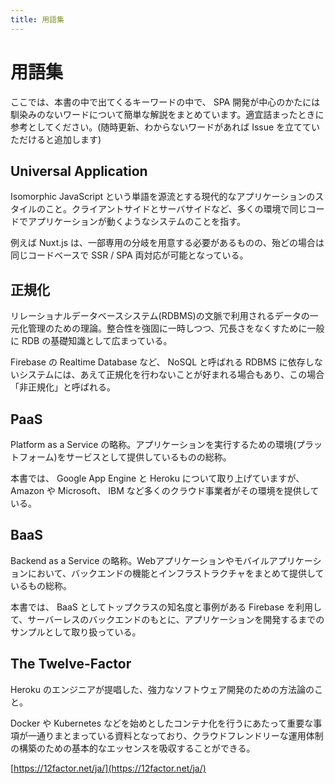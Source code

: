 ```yaml
---
title: 用語集
---
```


# 用語集

ここでは、本書の中で出てくるキーワードの中で、 SPA 開発が中心のかたには馴染みのないワードについて簡単な解説をまとめています。適宜詰まったときに参考としてください。(随時更新、わからないワードがあれば Issue を立てていただけると追加します)

## Universal Application

Isomorphic JavaScript という単語を源流とする現代的なアプリケーションのスタイルのこと。クライアントサイドとサーバサイドなど、多くの環境で同じコードでアプリケーションが動くようなシステムのことを指す。

例えば Nuxt.js は、一部専用の分岐を用意する必要があるものの、殆どの場合は同じコードベースで SSR / SPA 両対応が可能となっている。

## 正規化

リレーショナルデータベースシステム(RDBMS)の文脈で利用されるデータの一元化管理のための理論。整合性を強固に一時しつつ、冗長さをなくすために一般に RDB の基礎知識として広まっている。

Firebase の Realtime Database など、 NoSQL と呼ばれる RDBMS に依存しないシステムには、あえて正規化を行わないことが好まれる場合もあり、この場合「非正規化」と呼ばれる。

## PaaS

Platform as a Service の略称。アプリケーションを実行するための環境(プラットフォーム)をサービスとして提供しているものの総称。

本書では、 Google App Engine と Heroku について取り上げていますが、 Amazon や Microsoft、 IBM など多くのクラウド事業者がその環境を提供している。

## BaaS

Backend as a Service の略称。Webアプリケーションやモバイルアプリケーションにおいて、バックエンドの機能とインフラストラクチャをまとめて提供しているもの総称。

本書では、 BaaS としてトップクラスの知名度と事例がある Firebase を利用して、サーバーレスのバックエンドのもとに、アプリケーションを開発するまでのサンプルとして取り扱っている。

## The Twelve-Factor

Heroku のエンジニアが提唱した、強力なソフトウェア開発のための方法論のこと。

Docker や Kubernetes などを始めとしたコンテナ化を行うにあたって重要な事項が一通りまとまっている資料となっており、クラウドフレンドリーな運用体制の構築のための基本的なエッセンスを吸収することができる。

[https://12factor.net/ja/](https://12factor.net/ja/)
